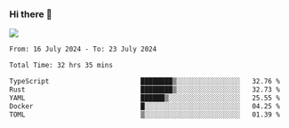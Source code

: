 ### Hi there 👋️

![](https://komarev.com/ghpvc/?username=Loner1024)

<!--START_SECTION:waka-->

```txt
From: 16 July 2024 - To: 23 July 2024

Total Time: 32 hrs 35 mins

TypeScript                       ████████▒░░░░░░░░░░░░░░░░   32.76 %
Rust                             ████████▒░░░░░░░░░░░░░░░░   32.73 %
YAML                             ██████▒░░░░░░░░░░░░░░░░░░   25.55 %
Docker                           █░░░░░░░░░░░░░░░░░░░░░░░░   04.25 %
TOML                             ▒░░░░░░░░░░░░░░░░░░░░░░░░   01.39 %
```

<!--END_SECTION:waka-->



